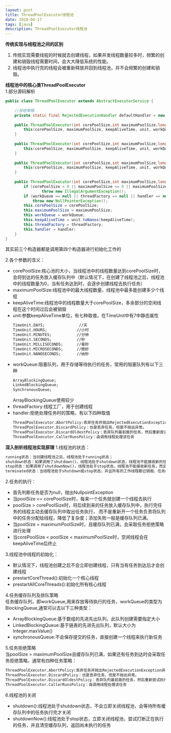 ```yaml
---
layout: post
title: ThreadPoolExecutor线程池
date: 2018-04-17
tags: [java]
description: ThreadPoolExecutor线程池
---
```


**传统实现与线程池之间的区别**
1. 传统实现需要线程的时候就去创建线程，如果并发线程数量较多时，频繁的创建和销毁线程需要时间，会大大降低系统的性能。
2. 线程池中执行完的线程会被重新释放并回到线程池，并不会频繁的创建和销毁。

**线程池中的核心类ThreadPoolExecutor**<br/>
1.部分源码解析
```java
public class ThreadPoolExecutor extends AbstractExecutorService {
    
    //拒绝策略
    private static final RejectedExecutionHandler defaultHandler = new AbortPolicy();
    
    public ThreadPoolExecutor(int corePoolSize,int maximumPoolSize,long keepAliveTime,TimeUnit unit, BlockingQueue<Runnable> workQueue) {
        this(corePoolSize, maximumPoolSize, keepAliveTime, unit, workQueue, Executors.defaultThreadFactory(), defaultHandler);
    }
 
    public ThreadPoolExecutor(int corePoolSize,int maximumPoolSize,long keepAliveTime,TimeUnit unit, BlockingQueue<Runnable> workQueue,ThreadFactory threadFactory) {
        this(corePoolSize, maximumPoolSize, keepAliveTime, unit, workQueue, threadFactory, defaultHandler);
    }
 
    public ThreadPoolExecutor(int corePoolSize,int maximumPoolSize,long keepAliveTime,TimeUnit unit, BlockingQueue<Runnable> workQueue,RejectedExecutionHandler handler) {
        this(corePoolSize, maximumPoolSize, keepAliveTime, unit, workQueue, Executors.defaultThreadFactory(), handler);
    }
 
    public ThreadPoolExecutor(int corePoolSize,int maximumPoolSize,long keepAliveTime,TimeUnit unit, BlockingQueue<Runnable> workQueue,ThreadFactory threadFactory,RejectedExecutionHandler handler) {
        if (corePoolSize < 0 || maximumPoolSize <= 0 || maximumPoolSize < corePoolSize || keepAliveTime < 0)
                throw new IllegalArgumentException();
        if (workQueue == null || threadFactory == null || handler == null)
            throw new NullPointerException();
        this.corePoolSize = corePoolSize;
        this.maximumPoolSize = maximumPoolSize;
        this.workQueue = workQueue;
        this.keepAliveTime = unit.toNanos(keepAliveTime);
        this.threadFactory = threadFactory;
        this.handler = handler;
    }
}
```
其实前三个构造器都是调用第四个构造器进行初始化工作的

2.各个参数的含义：
- corePoolSize:核心池的大小，当线程池中的线程数量达到corePoolSize时，会将到达的任务放入缓存队列中（默认情况下，在创建了线程池之后，线程池中的线程数量为0，当有任务达到时，会逐步创建线程去执行任务）
- maximumPoolSize:线程池中的最大线程数量，线程池中最多能创建多少个线程
- keepAliveTime:线程池中的线程数量大于corePoolSize，多余部分的空闲线程在这个时间过后会被销毁
- unit:参数keepAliveTime单位，有七种取值，在TimeUnit中有7中静态属性
    ```html
    TimeUnit.DAYS;               //天
    TimeUnit.HOURS;             //小时
    TimeUnit.MINUTES;           //分钟
    TimeUnit.SECONDS;           //秒
    TimeUnit.MILLISECONDS;      //毫秒
    TimeUnit.MICROSECONDS;      //微妙
    TimeUnit.NANOSECONDS;       //纳秒
    ```
- workQueue:阻塞队列，用于存储等待执行的任务，常用的阻塞队列有以下三种
    ```html
    ArrayBlockingQueue;
    LinkedBlockingQueue;
    SynchronousQueue;
    ```
    ArrayBlockingQueue使用较少
- threadFactory:线程工厂，用于创建线程
- handler:拒绝处理任务时的策略，有以下四种取值
    ```html
    ThreadPoolExecutor.AbortPolicy:丢弃任务并抛出RejectedExecutionException异常。 
    ThreadPoolExecutor.DiscardPolicy：也是丢弃任务，但是不抛出异常。 
    ThreadPoolExecutor.DiscardOldestPolicy：丢弃队列最前面的任务，然后重新尝试执行任务（重复此过程）
    ThreadPoolExecutor.CallerRunsPolicy：由调用线程处理该任务
    ```
    
**深入剖析线程池实现原理**
1.线程池的状态：
```html
running状态：当创建线程池之后，线程池处于running状态；
shutdown状态：如果调用了shutdown()，线程池处于shutdown状态，线程池不能接收新的任务，它会等待其他任务执行完；
stop状态：如果调用了shutdownNow()，线程池处于stop状态，线程池不能接收新任务，而且正在执行的任务也会立即被终止
terminated状态：当线程池处于shutdown或stop状态，并且所有的工作线程都已销毁，任务缓存队列已清空或执行完，线程池被设置为termitnated
```
2.任务的执行：
- 首先判断任务是否为null，抛出NullpointException
- 当poolSize <= corePoolSize时，每来一个任务就创建一个线程去执行
- poolSize > corePoolSize时，将后续到来的任务放入缓存队列中，执行完任务的线程主动去缓存队列中取出任务执行，
而不是重新开一个任务负责将队列中的任务分配给线程，降低了复杂度；添加失败一般是缓存队列已满。
- 当poolSize = maximumPoolSize时，且缓存队列已满，会采取任务拒绝策略进行处理
- 当corePoolSize < poolSize < maximumPoolSize时，空闲线程会在keepAliveTime后终止
 
3.线程池中线程的初始化：
- 默认情况下，线程池创建之后不会立即创建线程，只有当有任务到达后才会创建线程
- prestartCoreThread():初始化一个核心线程
- prestartAllCoreThreads():初始化所有核心线程

4.任务缓存队列及排队策略<br/>
任务缓存队列，即workQueue,用来存放等待执行的任务，workQueue的类型为BlockingQueue<Runnable>,通常可以去以下三种类型：
- ArrayBlockingQueue:基于数组的先进先出队列，此队列创建需要指定大小
- LinkedBlockingQueue:基于链表的先进先出队列，默认大小为Integer.maxValue()
- synchronousQueue:不会保存提交的任务，直接创建一个线程来执行新任务

5.任务拒绝策略<br/>
当poolSize = maximumPoolSize且缓存队列已满，如果还有任务到达时会采取任务拒绝策略，通常有四种任务策略：
```html
ThreadPoolExecutor.AbortPolicy:丢弃任务并抛出RejectedExecutionException异常。
ThreadPoolExecutor.DiscardPolicy：也是丢弃任务，但是不抛出异常。
ThreadPoolExecutor.DiscardOldestPolicy：丢弃队列最前面的任务，然后重新尝试执行任务（重复此过程）
ThreadPoolExecutor.CallerRunsPolicy：由调用线程处理该任务
```
6.线程池的关闭<br/>
- shutdown():线程池处于shutdown状态，不会立即关闭线程池，会等待所有缓存队列中的任务执行完才关闭
- shutdownNow():线程池处于stop状态，立即关闭线程池，尝试打断正在执行的任务，并且清空缓存队列，返回尚未执行的任务




